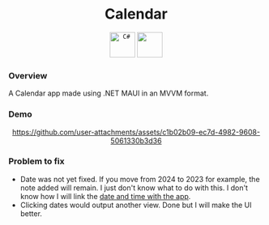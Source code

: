 <div align="center">

# Calendar
  
</div>

<div align="center">
	<code><img width="50" src="https://user-images.githubusercontent.com/25181517/121405384-444d7300-c95d-11eb-959f-913020d3bf90.png" alt="C#" title="C#"/></code>
  <code><img width=50 src=https://github.com/user-attachments/assets/c3760a22-1c75-440c-bf23-8eff5c7c1fa1 /></code>

</div>

### Overview

A Calendar app made using .NET MAUI in an MVVM format.



### Demo

<div align="center">
  



https://github.com/user-attachments/assets/c1b02b09-ec7d-4982-9608-5061330b3d36




</div>


### Problem to fix


* Date was not yet fixed. If you move from 2024 to 2023 for example, the note added will remain. I just don't know what to do with this. I don't know how I will link the [date and time with the app](https://learn.microsoft.com/en-us/dotnet/maui/user-interface/controls/datepicker?view=net-maui-8.0).
* Clicking dates would output another view. Done but I will make the UI better.




  
